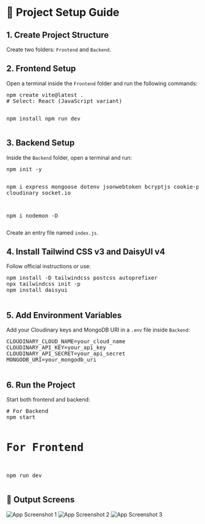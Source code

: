 <!DOCTYPE html>
<html lang="en">
<body>

  <h1>🚀 Project Setup Guide</h1>

  <h2>1. Create Project Structure</h2>
  <p>Create two folders: <code>Frontend</code> and <code>Backend</code>.</p>

  <h2>2. Frontend Setup</h2>
  <p>Open a terminal inside the <code>Frontend</code> folder and run the following commands:</p>
  <pre>
npm create vite@latest .
# Select: React (JavaScript variant)

npm install
npm run dev
  </pre>

  <h2>3. Backend Setup</h2>
  <p>Inside the <code>Backend</code> folder, open a terminal and run:</p>
  <pre>
npm init -y

npm i express mongoose dotenv jsonwebtoken bcryptjs cookie-parser cloudinary socket.io

npm i nodemon -D
  </pre>
  <p>Create an entry file named <code>index.js</code>.</p>

  <h2>4. Install Tailwind CSS v3 and DaisyUI v4</h2>
  <p>Follow official instructions or use:</p>
  <pre>
npm install -D tailwindcss postcss autoprefixer
npx tailwindcss init -p
npm install daisyui
  </pre>

  <h2>5. Add Environment Variables</h2>
  <p>Add your Cloudinary keys and MongoDB URI in a <code>.env</code> file inside <code>Backend</code>:</p>
  <pre>
CLOUDINARY_CLOUD_NAME=your_cloud_name
CLOUDINARY_API_KEY=your_api_key
CLOUDINARY_API_SECRET=your_api_secret
MONGODB_URI=your_mongodb_uri
  </pre>

  <h2>6. Run the Project</h2>
  <p>Start both frontend and backend:</p>
  <pre>
# For Backend
npm start

# For Frontend
npm run dev
  </pre>

  <h2>📸 Output Screens</h2>
  <img src="https://github.com/user-attachments/assets/f54530de-7f5a-49a5-a44b-06d5d550e1e2" alt="App Screenshot 1">
  <img src="https://github.com/user-attachments/assets/d21b054f-27a3-4840-879b-33062668793a" alt="App Screenshot 2">
  <img src="https://github.com/user-attachments/assets/cd22a96b-c9c7-4333-8c78-dc0b47b65432" alt="App Screenshot 3">

</body>
</html>
